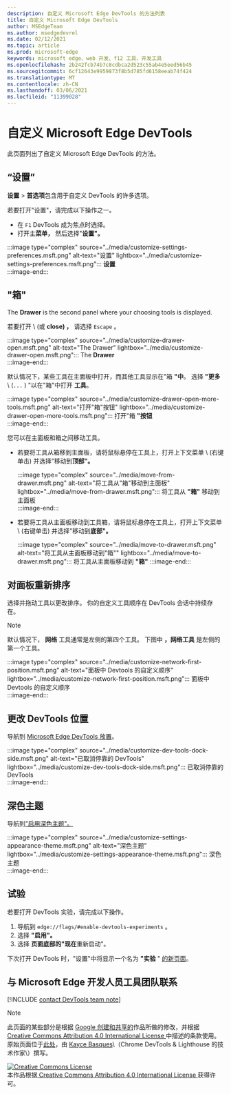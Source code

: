 ```yaml
---
description: 自定义 Microsoft Edge DevTools 的方法列表
title: 自定义 Microsoft Edge DevTools
author: MSEdgeTeam
ms.author: msedgedevrel
ms.date: 02/12/2021
ms.topic: article
ms.prod: microsoft-edge
keywords: microsoft edge、web 开发、f12 工具、开发工具
ms.openlocfilehash: 2b242fcb74b7c8cdbca2d523c55ab4e5eed56b45
ms.sourcegitcommit: 6cf12643e9959873f8b5d785fd6158eeab74f424
ms.translationtype: MT
ms.contentlocale: zh-CN
ms.lasthandoff: 03/06/2021
ms.locfileid: "11399028"
---
```

<!-- Copyright Kayce Basques 

   Licensed under the Apache License, Version 2.0 (the "License");
   you may not use this file except in compliance with the License.
   You may obtain a copy of the License at

       https://www.apache.org/licenses/LICENSE-2.0

   Unless required by applicable law or agreed to in writing, software
   distributed under the License is distributed on an "AS IS" BASIS,
   WITHOUT WARRANTIES OR CONDITIONS OF ANY KIND, either express or implied.
   See the License for the specific language governing permissions and
   limitations under the License.  -->

# <a name="customize-microsoft-edge-devtools"></a>自定义 Microsoft Edge DevTools  

此页面列出了自定义 Microsoft Edge DevTools 的方法。  

## <a name="settings"></a>“设置”  

**设置**  > **首选项**包含用于自定义 DevTools 的许多选项。  

若要打开"设置"，请完成以下操作之一。  

*   在 `F1` DevTools 成为焦点时选择。  
*   打开主**菜单，** 然后选择"**设置"。**  
    
:::image type="complex" source="../media/customize-settings-preferences.msft.png" alt-text="设置" lightbox="../media/customize-settings-preferences.msft.png":::
   **设置**  
:::image-end:::  

## <a name="drawer"></a>"箱"  

The **Drawer** is the second panel where your choosing tools is displayed.  

若要打开 \ (或 **close\) ，** 请选择 `Escape` 。  

:::image type="complex" source="../media/customize-drawer-open.msft.png" alt-text="The Drawer" lightbox="../media/customize-drawer-open.msft.png":::
   The **Drawer**  
:::image-end:::  

默认情况下，某些工具在主面板中打开，而其他工具显示在"箱 **"中**。  选择 **"更多** \ (`...` \) "以在"箱"中打开 **工具**。  

:::image type="complex" source="../media/customize-drawer-open-more-tools.msft.png" alt-text="打开"箱"按钮" lightbox="../media/customize-drawer-open-more-tools.msft.png":::
   打开"箱 **"按钮**  
:::image-end:::  

您可以在主面板和箱之间移动工具。  

*   若要将工具从箱移到主面板，请将鼠标悬停在工具上，打开上下文菜单 \ (右键单击\) 并选择"移动到**顶部"。**  
    
    :::image type="complex" source="../media/move-from-drawer.msft.png" alt-text="将工具从"箱"移动到主面板" lightbox="../media/move-from-drawer.msft.png":::
       将工具从 **"箱"** 移动到主面板  
    :::image-end:::  
    
*   若要将工具从主面板移动到工具箱，请将鼠标悬停在工具上，打开上下文菜单 \ (右键单击\) 并选择"移动到**底部"。**  
    
    :::image type="complex" source="../media/move-to-drawer.msft.png" alt-text="将工具从主面板移动到"箱"" lightbox="../media/move-to-drawer.msft.png":::
       将工具从主面板移动到 **"箱"**
    :::image-end:::  
    

## <a name="reorder-panels"></a>对面板重新排序  

选择并拖动工具以更改排序。  你的自定义工具顺序在 DevTools 会话中持续存在。  

> [!NOTE]
> 默认情况下， **网络** 工具通常是左侧的第四个工具。  下图中 **，网络工具** 是左侧的第一个工具。  

:::image type="complex" source="../media/customize-network-first-position.msft.png" alt-text="面板中 Devtools 的自定义顺序" lightbox="../media/customize-network-first-position.msft.png":::
   面板中 Devtools 的自定义顺序  
:::image-end:::  

## <a name="change-devtools-placement"></a>更改 DevTools 位置  

导航到 [Microsoft Edge DevTools 放置][DevToolsPlacement]。  

:::image type="complex" source="../media/customize-dev-tools-dock-side.msft.png" alt-text="已取消停靠的 DevTools" lightbox="../media/customize-dev-tools-dock-side.msft.png":::
   已取消停靠的 DevTools  
:::image-end:::  

## <a name="dark-theme"></a>深色主题  

导航到["启用深色主题"。][DarkTheme]  

:::image type="complex" source="../media/customize-settings-appearance-theme.msft.png" alt-text="深色主题" lightbox="../media/customize-settings-appearance-theme.msft.png":::
   深色主题  
:::image-end:::  

## <a name="experiments"></a>试验  

若要打开 DevTools 实验，请完成以下操作。  

1.  导航到 `edge://flags/#enable-devtools-experiments` 。  
1.  选择 **"启用"。**  
1.  选择 **页面底部的"现在**重新启动"。  

下次打开 DevTools 时，"设置"中将显示一个名为 **"实验** " [的新页面](#settings)。  

## <a name="getting-in-touch-with-the-microsoft-edge-devtools-team"></a>与 Microsoft Edge 开发人员工具团队联系  

[!INCLUDE [contact DevTools team note](../includes/contact-devtools-team-note.md)]  

<!-- image links -->  

[ImageMoreIcon]: ../media/more-icon.msft.png  

<!-- links -->  

[DevToolsPlacement]: ./placement.md "更改 Microsoft Edge DevTools 放置 | Microsoft Docs"  
[DarkTheme]: ./dark-theme.md "在 Microsoft Edge DevTools |Microsoft Docs"  

> [!NOTE]
> 此页面的某些部分是根据 [Google 创建和共享的][GoogleSitePolicies]作品所做的修改，并根据[ Creative Commons Attribution 4.0 International License ][CCA4IL]中描述的条款使用。  
> 原始页面位于[此处](https://developers.google.com/web/tools/chrome-devtools/customize/index)，由 [Kayce Basques][KayceBasques]\（Chrome DevTools \& Lighthouse 的技术作家\）撰写。  

[![Creative Commons License][CCby4Image]][CCA4IL]  
本作品根据[ Creative Commons Attribution 4.0 International License ][CCA4IL]获得许可。  

[CCA4IL]: https://creativecommons.org/licenses/by/4.0  
[CCby4Image]: https://i.creativecommons.org/l/by/4.0/88x31.png  
[GoogleSitePolicies]: https://developers.google.com/terms/site-policies  
[KayceBasques]: https://developers.google.com/web/resources/contributors/kaycebasques  
